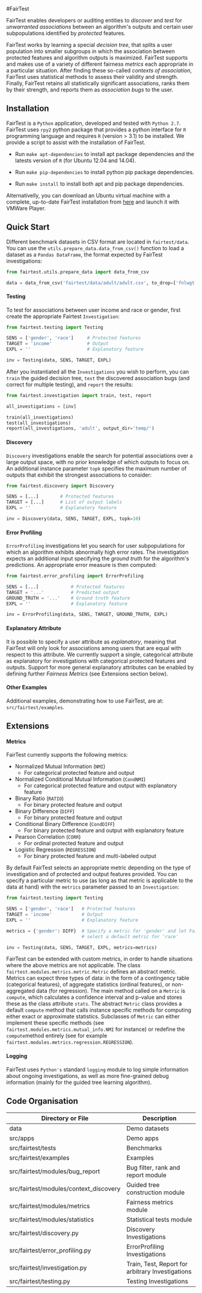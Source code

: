 #FairTest

FairTest enables developers or auditing entities to *discover* and *test* for
*unwarranted associations* between an algorithm's outputs and certain user 
subpopulations identified by *protected* features.

FairTest works by learning a special *decision tree*, that splits a user
population into smaller subgroups in which the association between protected
features and algorithm outputs is maximized. FairTest supports and makes use 
of a variety of different fairness *metrics* each appropriate in a particular
situation. After finding these so-called *contexts of association*, FairTest 
uses statistical methods to assess their validity and strength. Finally, 
FairTest retains all statistically significant associations, ranks them by 
their strength, and reports them as *association bugs* to the user.

Installation
------------

FairTest is a `Python` application, developed and tested with `Python 2.7`.
FairTest uses `rpy2` python package that provides a python interface
for `R` programming language and requires `R` (version > 3.1) to be
installed. We provide a script to assist with the installation of FairTest.


* Run `make apt-dependencies` to install apt package dependencies and
  the latests version of `R` (for Ubuntu 12.04 and 14.04).

* Run `make pip-dependencies` to install python pip package dependencies.


* Run `make install` to install both apt and pip package dependencies.


Alternativelly, you can download an Ubuntu virtual machine with a complete,
up-to-date FairTest installation from
<a href="http://www.cs.columbia.edu/~vatlidak/UbuntuVM.tar.gz" title="FairTest VM">here</a>
and launch it with VMWare Player.

Quick Start
-----------

Different benchmark datasets in CSV format are located in `fairtest/data`. You
can use the `utils.prepare_data.data_from_csv()` function to load a dataset as
a `Pandas DataFrame`, the format expected by FairTest investigations:

```python
from fairtest.utils.prepare_data import data_from_csv

data = data_from_csv('fairtest/data/adult/adult.csv', to_drop=['fnlwgt'])
```

#### Testing
To test for associations between user income and race or gender, first create
the appropriate Fairtest `Investigation`:

```python
from fairtest.testing import Testing

SENS = ['gender', 'race']     # Protected features
TARGET = 'income'             # Output
EXPL = ''                     # Explanatory feature

inv = Testing(data, SENS, TARGET, EXPL)
```

After you instantiated all the `Investigations` you wish to perform, you can
`train` the guided decision tree, `test` the discovered association bugs (and
correct for multiple testing), and `report` the results:

```python
from fairtest.investigation import train, test, report

all_investigations = [inv]

train(all_investigations)
test(all_investigations)
report(all_investigations, 'adult', output_dir='temp/')
```

#### Discovery
`Discovery` investigations enable the search for potential associations over
a large output space, with no prior knowledge of which outputs to focus on.
An additional instance parameter `topk` specifies the maximum number of 
outputs that exhibit the strongest associations to consider:

```python
from fairtest.discovery import Discovery

SENS = [...]        # Protected features
TARGET = [...]      # List of output labels
EXPL = ''           # Explanatory feature

inv = Discovery(data, SENS, TARGET, EXPL, topk=10)
```

#### Error Profiling
`ErrorProfiling` investigations let you search for user subpopulations for which
an algorithm exhibits abnormally high error rates. The investigation expects
an additional input specifying the *ground truth* for the algorithm's 
predictions. An appropriate error measure is then computed:

```python
from fairtest.error_profiling import ErrorProfiling

SENS = [...]            # Protected features
TARGET = '...'          # Predicted output
GROUND_TRUTH = '...'    # Ground truth feature
EXPL = ''               # Explanatory feature

inv = ErrorProfiling(data, SENS, TARGET, GROUND_TRUTH, EXPL)
```

#### Explanatory Attribute
It is possible to specify a user attribute as *explanatory*, meaning that 
FairTest will only look for associations among users that are equal with
respect to this attribute. We currently support a single, categorical attribute
as explanatory for investigations with categorical protected features and 
outputs. Support for more general explanatory attributes can be enabled by
defining further *Fairness Metrics* (see Extensions section below).

#### Other Examples
Additional examples, demonstrating how to use FairTest, are at: `src/fairtest/examples`.


Extensions
----------

#### Metrics
FairTest currently supports the following metrics:

* Normalized Mutual Information (`NMI`)
    - For categorical protected feature and output
* Normalized Conditional Mutual Information (`CondNMI`)
    - For categorical protected feature and output with explanatory feature
* Binary Ratio (`RATIO`)
    - For binary protected feature and output
* Binary Difference (`DIFF`)
    - For binary protected feature and output
* Conditional Binary Difference (`CondDIFF`)
    - For binary protected feature and output with explanatory feature
* Pearson Correlation (`CORR`)
    - For ordinal protected feature and output
* Logistic Regression (`REGRESSION`)
    - For binary protected feature and multi-labeled output

By default FairTest selects an appropriate metric depending on the type of
investigation and of protected and output features provided. You can specify 
a particular metric to use (as long as that metric is applicable to the data at
hand) with the `metrics` parameter passed to an `Investigation`:

```python
from fairtest.testing import Testing

SENS = ['gender', 'race']   # Protected features
TARGET = 'income'           # Output
EXPL = ''                   # Explanatory feature

metrics = {'gender': DIFF}  # Specify a metric for 'gender' and let FairTest 
                            # select a default metric for 'race'

inv = Testing(data, SENS, TARGET, EXPL, metrics=metrics)
```

FairTest can be extended with custom metrics, in order to handle situations
where the above metrics are not applicable. The class 
`fairtest.modules.metrics.metric.Metric` defines an abstract metric. Metrics can
expect three types of data: in the form of a contingency table (categorical 
features), of aggregate statistics (ordinal features), or non-aggregated data
(for regression). The main method called on a `Metric` is `compute`, which 
calculates a confidence interval and p-value and stores these as the class
attribute `stats`. The abstract `Metric` class provides a default `compute` 
method that calls instance specific methods for computing either exact or 
approximate statistics. Subclasses of `Metric` can either implement these
specific methods (see `fairtest.modules.metrics.mutual_info.NMI` for instance) 
or redefine the `compute`method entirely (see for example 
`fairtest.modules.metrics.regression.REGRESSION`). 


#### Logging
FairTest uses `Python's` standard `logging` module to log simple information
about ongoing investigations, as well as more fine-grained debug information 
(mainly for the guided tree learning algorithm).


Code Organisation
-----------------

Directory or File                       | Description
--------------------------------------- | ------------------------------------
data                                    |  Demo datasets
src/apps                                |  Demo apps
src/fairtest/tests                      |  Benchmarks
src/fairtest/examples                   |  Examples
src/fairtest/modules/bug_report         |  Bug filter, rank and report module
src/fairtest/modules/context_discovery  |  Guided tree construction module
src/fairtest/modules/metrics            |  Fairness metrics module
src/fairtest/modules/statistics         |  Statistical tests module
src/fairtest/discovery.py               |  Discovery Investigations
src/fairtest/error_profiling.py         |  ErrorProfiling Investigations
src/fairtest/investigation.py           |  Train, Test, Report for arbitrary Investigations
src/fairtest/testing.py                 |  Testing Investigations
